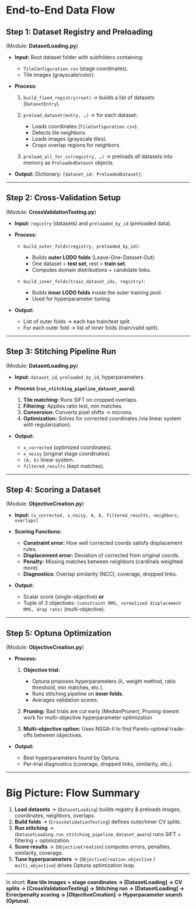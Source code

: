 # End-to-End Data Flow

## **Step 1: Dataset Registry and Preloading**

(Module: **DatasetLoading.py**)

* **Input:** Root dataset folder with subfolders containing:

  * `TileConfiguration.csv` (stage coordinates).
  * Tile images (grayscale/color).
* **Process:**

  1. `build_fixed_registry(root)` → builds a list of datasets (`DatasetEntry`).
  2. `preload_dataset(entry, …)` → for each dataset:

     * Loads coordinates (`TileConfiguration.csv`).
     * Detects tile neighbors.
     * Loads images (grayscale tiles).
     * Crops overlap regions for neighbors.
  3. `preload_all_for_cv(registry, …)` → preloads *all* datasets into memory as `PreloadedDataset` objects.
* **Output:** Dictionary: `{dataset_id: PreloadedDataset}`.

---

## **Step 2: Cross-Validation Setup**

(Module: **CrossValidationTesting.py**)

* **Input:** `registry` (datasets) and `preloaded_by_id` (preloaded data).
* **Process:**

  * `build_outer_folds(registry, preloaded_by_id)`:

    * Builds **outer LODO folds** (Leave-One-Dataset-Out).
    * One dataset = **test set**, rest = **train set**.
    * Computes domain distributions + candidate links.
  * `build_inner_folds(train_dataset_ids, registry)`:

    * Builds **inner LODO folds** inside the outer training pool.
    * Used for hyperparameter tuning.
* **Output:**

  * List of outer folds → each has train/test split.
  * For each outer fold → list of inner folds (train/valid split).

---

## **Step 3: Stitching Pipeline Run**

(Module: **DatasetLoading.py**)

* **Input:** `dataset_id`, `preloaded_by_id`, hyperparameters.
* **Process (`run_stitching_pipeline_dataset_aware`)**:

  1. **Tile matching:** Runs SIFT on cropped overlaps.
  2. **Filtering:** Applies ratio test, min matches.
  3. **Conversion:** Converts pixel shifts → microns.
  4. **Optimization:** Solves for corrected coordinates (via linear system with regularization).
* **Output:**

  * `x_corrected` (optimized coordinates).
  * `x_noisy` (original stage coordinates).
  * `(A, b)` linear system.
  * `filtered_results` (kept matches).

---

## **Step 4: Scoring a Dataset**

(Module: **ObjectiveCreation.py**)

* **Input:** `(x_corrected, x_noisy, A, b, filtered_results, neighbors, overlaps)`
* **Scoring Functions:**

  * **Constraint error:** How well corrected coords satisfy displacement rules.
  * **Displacement error:** Deviation of corrected from original coords.
  * **Penalty:** Missing matches between neighbors (cardinals weighted more).
  * **Diagnostics:** Overlap similarity (NCC), coverage, dropped links.
* **Output:**

  * Scalar score (single-objective) **or**
  * Tuple of 3 objectives: `(constraint RMS, normalized displacement RMS, drop rate)` (multi-objective).

---

## **Step 5: Optuna Optimization**

(Module: **ObjectiveCreation.py**)

* **Process:**

  1. **Objective trial:**

     * Optuna proposes hyperparameters (λ, weight method, ratio threshold, min matches, etc.).
     * Runs stitching pipeline on **inner folds**.
     * Averages validation scores.
  2. **Pruning:** Bad trials are cut early (MedianPruner); Pruning doesnt work for multi-objective hyperparameter optimization
  3. **Multi-objective option:** Uses NSGA-II to find Pareto-optimal trade-offs between objectives.
* **Output:**

  * Best hyperparameters found by Optuna.
  * Per-trial diagnostics (coverage, dropped links, similarity, etc.).

---

# Big Picture: Flow Summary

1. **Load datasets** → (`DatasetLoading`) builds registry & preloads images, coordinates, neighbors, overlaps.
2. **Build folds** → (`CrossValidationTesting`) defines outer/inner CV splits.
3. **Run stitching** → (`DatasetLoading.run_stitching_pipeline_dataset_aware`) runs SIFT + filtering + optimization.
4. **Score results** → (`ObjectiveCreation`) computes errors, penalties, similarity, coverage.
5. **Tune hyperparameters** → (`ObjectiveCreation.objective` / `multi_objective`) drives Optuna optimization loop.

---

In short:
**Raw tile images + stage coordinates → \[DatasetLoading] → CV splits → \[CrossValidationTesting] → Stitching run → \[DatasetLoading] → Error/penalty scoring → \[ObjectiveCreation] → Hyperparameter search (Optuna).**

